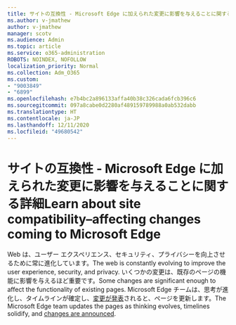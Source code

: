 ```yaml
---
title: サイトの互換性 ‐ Microsoft Edge に加えられた変更に影響を与えることに関する詳細
ms.author: v-jmathew
author: v-jmathew
manager: scotv
ms.audience: Admin
ms.topic: article
ms.service: o365-administration
ROBOTS: NOINDEX, NOFOLLOW
localization_priority: Normal
ms.collection: Adm_O365
ms.custom:
- "9003849"
- "6899"
ms.openlocfilehash: e7b4bc2a896133affa40b38c326cada6fcb396c6
ms.sourcegitcommit: 097a8cabe0d2280af489159789988a0ab532dabb
ms.translationtype: HT
ms.contentlocale: ja-JP
ms.lasthandoff: 12/11/2020
ms.locfileid: "49680542"
---
```

# <a name="learn-about-site-compatibilityaffecting-changes-coming-to-microsoft-edge"></a><span data-ttu-id="a4bea-102">サイトの互換性 ‐ Microsoft Edge に加えられた変更に影響を与えることに関する詳細</span><span class="sxs-lookup"><span data-stu-id="a4bea-102">Learn about site compatibility–affecting changes coming to Microsoft Edge</span></span>

<span data-ttu-id="a4bea-103">Web は、ユーザー エクスペリエンス、セキュリティ、プライバシーを向上させるために常に進化しています。</span><span class="sxs-lookup"><span data-stu-id="a4bea-103">The web is constantly evolving to improve the user experience, security, and privacy.</span></span> <span data-ttu-id="a4bea-104">いくつかの変更は、既存のページの機能に影響を与えるほど重要です。</span><span class="sxs-lookup"><span data-stu-id="a4bea-104">Some changes are significant enough to affect the functionality of existing pages.</span></span> <span data-ttu-id="a4bea-105">Microsoft Edge チームは、思考が進化し、タイムラインが確定し、[変更が発表](https://go.microsoft.com/fwlink/?linkid=2135534)されると、ページを更新します。</span><span class="sxs-lookup"><span data-stu-id="a4bea-105">The Microsoft Edge team updates the pages as thinking evolves, timelines solidify, and [changes are announced](https://go.microsoft.com/fwlink/?linkid=2135534).</span></span>
